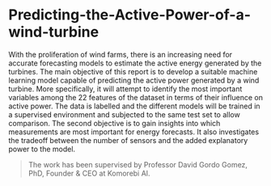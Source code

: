 # Predicting-the-Active-Power-of-a-wind-turbine

With the proliferation of wind farms, there is an increasing need for accurate forecasting models to estimate the active energy generated by the turbines. The main objective of this report is to develop a suitable machine learning model capable of predicting the active power generated by a wind turbine. More specifically, it will attempt to identify the most important variables among the 22 features of the dataset in terms of their influence on active power. The data is labelled and the different models will be trained in a supervised environment and subjected to the same test set to allow comparison. The second objective is to gain insights into which measurements are most important for energy forecasts. It also investigates the tradeoff between the number of sensors and the added explanatory power to the model.

> The work has been supervised by Professor David Gordo Gomez, PhD, Founder & CEO at Komorebi AI.
